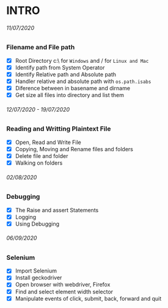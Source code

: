 # INTRO

###### 11/07/2020

### Filename and File path

* [x] Root Directory c:\ for `Windows` and / for `Linux and Mac`
* [x] Identify path from System Operator
* [x] Identify Relative path and Absolute path
* [x] Handler relative and absolute path with `os.path.isabs`
* [x] Diference between in basename and dirname
* [x] Get size all files into directory and list them

###### 12/07/2020 - 19/07/2020

### Reading and Writting Plaintext File

* [x] Open, Read and Write File
* [x] Copying, Moving and Rename files and folders
* [x] Delete file and folder
* [x] Walking on folders

###### 02/08/2020

### Debugging

* [x] The Raise and assert Statements
* [x] Logging
* [x] Using Debugging

###### 06/09/2020

### Selenium

* [x] Import Selenium
* [x] Install geckodriver
* [x] Open browser with webdriver, Firefox
* [x] Find and select element width selector 
* [x] Manipulate events of click, submit, back, forward and quit